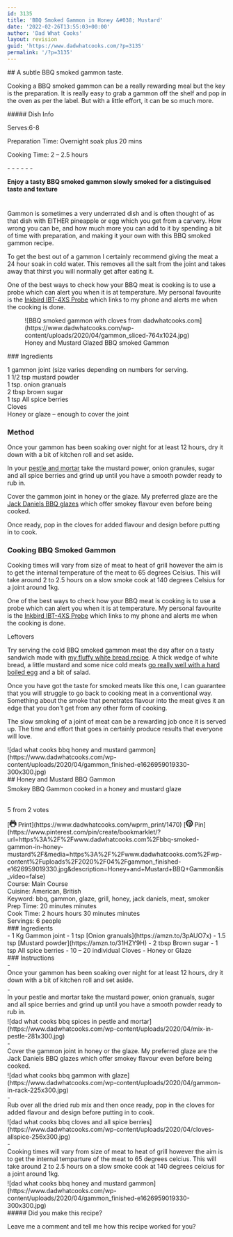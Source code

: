 ```yaml
---
id: 3135
title: 'BBQ Smoked Gammon in Honey &#038; Mustard'
date: '2022-02-26T13:55:03+00:00'
author: 'Dad What Cooks'
layout: revision
guid: 'https://www.dadwhatcooks.com/?p=3135'
permalink: '/?p=3135'
---
```


<div class="wp-block-columns has-2-columns is-layout-flex wp-container-234"><div class="wp-block-column is-layout-flow"><div class="wp-block-uagb-advanced-heading uagb-block-e96fcf4a" id="uagb-adv-heading-03c5938b-40d8-4f39-88e1-0c6b3ec4de32">## A subtle BBQ smoked gammon taste.

   
Cooking a BBQ smoked gammon can be a really rewarding meal but the key is the preparation. It is really easy to grab a gammon off the shelf and pop in the oven as per the label. But with a little effort, it can be so much more.

</div></div><div class="wp-block-column is-layout-flow">##### Dish Info

Serves:6-8

Preparation Time: Overnight soak plus 20 mins

Cooking Time: 2 – 2.5 hours

</div></div>- - - - - -

<div class="wp-block-uagb-advanced-heading uagb-block-13f223e3" id="uagb-adv-heading-6a9f13fc-18d1-4ac1-8bfa-73c846434d98">
   
**Enjoy a tasty BBQ smoked gammon slowly smoked for a distinguised taste and texture**

</div><div aria-hidden="true" class="wp-block-spacer" style="height:25px"></div><section class="wp-block-uagb-section uagb-section__wrap uagb-section__background-undefined uagb-block-5fce026e"><div class="uagb-section__overlay"></div><div class="uagb-section__inner-wrap"><div class="wp-block-columns has-2-columns is-layout-flex wp-container-237"><div class="wp-block-column is-layout-flow">Gammon is sometimes a very underrated dish and is often thought of as that dish with EITHER pineapple or egg which you get from a carvery. How wrong you can be, and how much more you can add to it by spending a bit of time with preparation, and making it your own with this BBQ smoked gammon recipe.

To get the best out of a gammon I certainly recommend giving the meat a 24 hour soak in cold water. This removes all the salt from the joint and takes away that thirst you will normally get after eating it.<g class="gr_ gr_34 gr-alert gr_spell gr_inline_cards gr_run_anim ContextualSpelling" data-gr-id="34" id="34"></g>

One of the best ways to check how your BBQ meat is cooking is to use a probe which can alert you when it is at temperature. My personal favourite is the [Inkbird IBT-4XS Probe](https://amzn.to/2XGPbIA) which links to my phone and alerts me when the cooking is done.

</div><div class="wp-block-column is-layout-flow"><figure class="wp-block-image size-large">![BBQ smoked gammon with cloves from dadwhatcooks.com](https://www.dadwhatcooks.com/wp-content/uploads/2020/04/gammon_sliced-764x1024.jpg)<figcaption>Honey and Mustard Glazed BBQ smoked Gammon </figcaption></figure></div></div></div></section>### Ingredients

1 gammon joint (size varies depending on numbers for serving.  
1 1/2 tsp mustard powder  
1 tsp. onion granuals  
2 tbsp brown sugar  
1 tsp All spice berries  
Cloves  
Honey or glaze – enough to cover the joint

### Method

Once your gammon has been soaking over night for at least 12 hours, dry it down with a bit of kitchen roll and set aside.

In your [pestle and mortar](https://amzn.to/3cs0BnB) take the mustard power, onion granules, sugar and all spice berries and grind up until you have a smooth powder ready to rub in.

Cover the gammon joint in honey or the glaze. My preferred glaze are the [Jack Daniels BBQ glazes](https://amzn.to/3cn7Ih9) which offer smokey flavour even before being cooked.

Once ready, pop in the cloves for added flavour and design before putting in to cook.

### Cooking BBQ Smoked Gammon

Cooking times will vary from size of meat to heat of grill however the aim is to get the internal temperature of the meat to 65 degrees Celsius. This will take around 2 to 2.5 hours on a slow smoke cook at 140 degrees Celsius for a joint around 1kg.

One of the best ways to check how your BBQ meat is cooking is to use a probe which can alert you when it is at temperature. My personal favourite is the [Inkbird IBT-4XS Probe](https://amzn.to/2XGPbIA) which links to my phone and alerts me when the cooking is done.

Leftovers

Try serving the cold BBQ smoked gammon meat the day after on a tasty sandwich made with [my fluffy white bread recipe](https://www.dadwhatcooks.com/white-loaf-bread/). A thick wedge of white bread, a little mustard and some nice cold meats [go really well with a hard boiled egg](https://www.dadwhatcooks.com/tag/eggs/) and a bit of salad.

Once you have got the taste for smoked meats like this one, I can guarantee that you will struggle to go back to cooking meat in a conventional way. Something about the smoke that penetrates flavour into the meat gives it an edge that you don’t get from any other form of cooking.

The slow smoking of a joint of meat can be a rewarding job once it is served up. The time and effort that goes in certainly produce results that everyone will love.

<div class="wprm-recipe-container" data-recipe-id="1470" data-servings="6" id="wprm-recipe-container-1470"><div class="wprm-recipe wprm-recipe-template-dwc"><div class="wprm-recipe-image wprm-block-image-rounded">![dad what cooks bbq honey and mustard gammon](https://www.dadwhatcooks.com/wp-content/uploads/2020/04/gammon_finished-e1626959019330-300x300.jpg)</div><div class="wprm-recipe-template-dwc-container"><div class="wprm-recipe-template-dwc-header">## Honey and Mustard BBQ Gammon

<div class="wprm-spacer" style="height: 5px"></div><div class="wprm-recipe-summary wprm-block-text-normal"><span style="display: block;">Smokey BBQ Gammon cooked in a honey and mustard glaze</span></div><div class="wprm-spacer" style="height: 15px"></div> <style>#wprm-recipe-user-rating-46 .wprm-rating-star.wprm-rating-star-full svg * { fill: #ffffff; }#wprm-recipe-user-rating-46 .wprm-rating-star.wprm-rating-star-33 svg * { fill: url(#wprm-recipe-user-rating-46-33); }#wprm-recipe-user-rating-46 .wprm-rating-star.wprm-rating-star-50 svg * { fill: url(#wprm-recipe-user-rating-46-50); }#wprm-recipe-user-rating-46 .wprm-rating-star.wprm-rating-star-66 svg * { fill: url(#wprm-recipe-user-rating-46-66); }linearGradient#wprm-recipe-user-rating-46-33 stop { stop-color: #ffffff; }linearGradient#wprm-recipe-user-rating-46-50 stop { stop-color: #ffffff; }linearGradient#wprm-recipe-user-rating-46-66 stop { stop-color: #ffffff; }</style><svg height="0" style="display:block;width:0px;height:0px" width="0" xmlns="http://www.w3.org/2000/svg"><defs><lineargradient id="wprm-recipe-user-rating-46-33"><stop offset="0%" stop-opacity="1"></stop><stop offset="33%" stop-opacity="1"></stop><stop offset="33%" stop-opacity="0"></stop><stop offset="100%" stop-opacity="0"></stop></lineargradient></defs><defs><lineargradient id="wprm-recipe-user-rating-46-50"><stop offset="0%" stop-opacity="1"></stop><stop offset="50%" stop-opacity="1"></stop><stop offset="50%" stop-opacity="0"></stop><stop offset="100%" stop-opacity="0"></stop></lineargradient></defs><defs><lineargradient id="wprm-recipe-user-rating-46-66"><stop offset="0%" stop-opacity="1"></stop><stop offset="66%" stop-opacity="1"></stop><stop offset="66%" stop-opacity="0"></stop><stop offset="100%" stop-opacity="0"></stop></lineargradient></defs></svg><div class="wprm-recipe-rating wprm-user-rating wprm-recipe-rating-separate wprm-user-rating-not-voted wprm-user-rating-allowed" data-average="5" data-count="2" data-decimals="2" data-recipe="1470" data-total="10" data-user="0" id="wprm-recipe-user-rating-46"><span aria-label="Rate this recipe 1 out of 5 stars" class="wprm-rating-star wprm-rating-star-1 wprm-rating-star-full" data-color="#ffffff" data-rating="1" onblur="window.WPRecipeMaker.userRating.leave(this)" onclick="window.WPRecipeMaker.userRating.click(this, event)" onfocus="window.WPRecipeMaker.userRating.enter(this)" onkeypress="window.WPRecipeMaker.userRating.click(this, event)" onmouseenter="window.WPRecipeMaker.userRating.enter(this)" onmouseleave="window.WPRecipeMaker.userRating.leave(this)" role="button" style="font-size: 1em;" tabindex="0"><svg height="16px" viewbox="0 0 24 24" width="16px" x="0px" xmlns="http://www.w3.org/2000/svg" xmlns:xlink="http://www.w3.org/1999/xlink" y="0px"><g transform="translate(0, 0)"><polygon fill="none" points="12,2.6 15,9 21.4,9 16.7,13.9 18.6,21.4 12,17.6 5.4,21.4 7.3,13.9 2.6,9 9,9 " stroke="#ffffff" stroke-linecap="square" stroke-linejoin="miter" stroke-miterlimit="10" stroke-width="2"></polygon></g></svg></span><span aria-label="Rate this recipe 2 out of 5 stars" class="wprm-rating-star wprm-rating-star-2 wprm-rating-star-full" data-color="#ffffff" data-rating="2" onblur="window.WPRecipeMaker.userRating.leave(this)" onclick="window.WPRecipeMaker.userRating.click(this, event)" onfocus="window.WPRecipeMaker.userRating.enter(this)" onkeypress="window.WPRecipeMaker.userRating.click(this, event)" onmouseenter="window.WPRecipeMaker.userRating.enter(this)" onmouseleave="window.WPRecipeMaker.userRating.leave(this)" role="button" style="font-size: 1em;" tabindex="0"><svg height="16px" viewbox="0 0 24 24" width="16px" x="0px" xmlns="http://www.w3.org/2000/svg" xmlns:xlink="http://www.w3.org/1999/xlink" y="0px"><g transform="translate(0, 0)"><polygon fill="none" points="12,2.6 15,9 21.4,9 16.7,13.9 18.6,21.4 12,17.6 5.4,21.4 7.3,13.9 2.6,9 9,9 " stroke="#ffffff" stroke-linecap="square" stroke-linejoin="miter" stroke-miterlimit="10" stroke-width="2"></polygon></g></svg></span><span aria-label="Rate this recipe 3 out of 5 stars" class="wprm-rating-star wprm-rating-star-3 wprm-rating-star-full" data-color="#ffffff" data-rating="3" onblur="window.WPRecipeMaker.userRating.leave(this)" onclick="window.WPRecipeMaker.userRating.click(this, event)" onfocus="window.WPRecipeMaker.userRating.enter(this)" onkeypress="window.WPRecipeMaker.userRating.click(this, event)" onmouseenter="window.WPRecipeMaker.userRating.enter(this)" onmouseleave="window.WPRecipeMaker.userRating.leave(this)" role="button" style="font-size: 1em;" tabindex="0"><svg height="16px" viewbox="0 0 24 24" width="16px" x="0px" xmlns="http://www.w3.org/2000/svg" xmlns:xlink="http://www.w3.org/1999/xlink" y="0px"><g transform="translate(0, 0)"><polygon fill="none" points="12,2.6 15,9 21.4,9 16.7,13.9 18.6,21.4 12,17.6 5.4,21.4 7.3,13.9 2.6,9 9,9 " stroke="#ffffff" stroke-linecap="square" stroke-linejoin="miter" stroke-miterlimit="10" stroke-width="2"></polygon></g></svg></span><span aria-label="Rate this recipe 4 out of 5 stars" class="wprm-rating-star wprm-rating-star-4 wprm-rating-star-full" data-color="#ffffff" data-rating="4" onblur="window.WPRecipeMaker.userRating.leave(this)" onclick="window.WPRecipeMaker.userRating.click(this, event)" onfocus="window.WPRecipeMaker.userRating.enter(this)" onkeypress="window.WPRecipeMaker.userRating.click(this, event)" onmouseenter="window.WPRecipeMaker.userRating.enter(this)" onmouseleave="window.WPRecipeMaker.userRating.leave(this)" role="button" style="font-size: 1em;" tabindex="0"><svg height="16px" viewbox="0 0 24 24" width="16px" x="0px" xmlns="http://www.w3.org/2000/svg" xmlns:xlink="http://www.w3.org/1999/xlink" y="0px"><g transform="translate(0, 0)"><polygon fill="none" points="12,2.6 15,9 21.4,9 16.7,13.9 18.6,21.4 12,17.6 5.4,21.4 7.3,13.9 2.6,9 9,9 " stroke="#ffffff" stroke-linecap="square" stroke-linejoin="miter" stroke-miterlimit="10" stroke-width="2"></polygon></g></svg></span><span aria-label="Rate this recipe 5 out of 5 stars" class="wprm-rating-star wprm-rating-star-5 wprm-rating-star-full" data-color="#ffffff" data-rating="5" onblur="window.WPRecipeMaker.userRating.leave(this)" onclick="window.WPRecipeMaker.userRating.click(this, event)" onfocus="window.WPRecipeMaker.userRating.enter(this)" onkeypress="window.WPRecipeMaker.userRating.click(this, event)" onmouseenter="window.WPRecipeMaker.userRating.enter(this)" onmouseleave="window.WPRecipeMaker.userRating.leave(this)" role="button" style="font-size: 1em;" tabindex="0"><svg height="16px" viewbox="0 0 24 24" width="16px" x="0px" xmlns="http://www.w3.org/2000/svg" xmlns:xlink="http://www.w3.org/1999/xlink" y="0px"><g transform="translate(0, 0)"><polygon fill="none" points="12,2.6 15,9 21.4,9 16.7,13.9 18.6,21.4 12,17.6 5.4,21.4 7.3,13.9 2.6,9 9,9 " stroke="#ffffff" stroke-linecap="square" stroke-linejoin="miter" stroke-miterlimit="10" stroke-width="2"></polygon></g></svg></span><div class="wprm-recipe-rating-details wprm-block-text-normal"><span class="wprm-recipe-rating-average">5</span> from <span class="wprm-recipe-rating-count">2</span> votes</div></div><div class="wprm-spacer" style="height: 15px"></div> [<span class="wprm-recipe-icon wprm-recipe-print-icon"><svg height="16px" viewbox="0 0 24 24" width="16px" x="0px" xmlns="http://www.w3.org/2000/svg" xmlns:xlink="http://www.w3.org/1999/xlink" y="0px"><g><path d="M19,5.09V1c0-0.552-0.448-1-1-1H6C5.448,0,5,0.448,5,1v4.09C2.167,5.569,0,8.033,0,11v7c0,0.552,0.448,1,1,1h4v4c0,0.552,0.448,1,1,1h12c0.552,0,1-0.448,1-1v-4h4c0.552,0,1-0.448,1-1v-7C24,8.033,21.833,5.569,19,5.09z M7,2h10v3H7V2z M17,22H7v-9h10V22z M18,10c-0.552,0-1-0.448-1-1c0-0.552,0.448-1,1-1s1,0.448,1,1C19,9.552,18.552,10,18,10z" fill="#333333"></path></g></svg></span> Print](https://www.dadwhatcooks.com/wprm_print/1470) [<span class="wprm-recipe-icon wprm-recipe-pin-icon"><svg height="16" viewbox="0 0 24 24" width="16" xmlns="http://www.w3.org/2000/svg"><g class="nc-icon-wrapper" fill="#333333"><path d="M12,0C5.4,0,0,5.4,0,12c0,5.1,3.2,9.4,7.6,11.2c-0.1-0.9-0.2-2.4,0-3.4c0.2-0.9,1.4-6,1.4-6S8.7,13,8.7,12 c0-1.7,1-2.9,2.2-2.9c1,0,1.5,0.8,1.5,1.7c0,1-0.7,2.6-1,4c-0.3,1.2,0.6,2.2,1.8,2.2c2.1,0,3.8-2.2,3.8-5.5c0-2.9-2.1-4.9-5-4.9 c-3.4,0-5.4,2.6-5.4,5.2c0,1,0.4,2.1,0.9,2.7c0.1,0.1,0.1,0.2,0.1,0.3c-0.1,0.4-0.3,1.2-0.3,1.4c-0.1,0.2-0.2,0.3-0.4,0.2 c-1.5-0.7-2.4-2.9-2.4-4.6c0-3.8,2.8-7.3,7.9-7.3c4.2,0,7.4,3,7.4,6.9c0,4.1-2.6,7.5-6.2,7.5c-1.2,0-2.4-0.6-2.8-1.4 c0,0-0.6,2.3-0.7,2.9c-0.3,1-1,2.3-1.5,3.1C9.6,23.8,10.8,24,12,24c6.6,0,12-5.4,12-12C24,5.4,18.6,0,12,0z" fill="#333333"></path></g></svg></span> Pin](https://www.pinterest.com/pin/create/bookmarklet/?url=https%3A%2F%2Fwww.dadwhatcooks.com%2Fbbq-smoked-gammon-in-honey-mustard%2F&media=https%3A%2F%2Fwww.dadwhatcooks.com%2Fwp-content%2Fuploads%2F2020%2F04%2Fgammon_finished-e1626959019330.jpg&description=Honey+and+Mustard+BBQ+Gammon&is_video=false)<div class="wprm-spacer"></div><div class="wprm-recipe-meta-container wprm-recipe-tags-container wprm-recipe-details-container wprm-recipe-details-container-inline wprm-block-text-normal" style=""><div class="wprm-recipe-block-container wprm-recipe-block-container-inline wprm-block-text-normal wprm-recipe-tag-container wprm-recipe-course-container" style=""><span class="wprm-recipe-details-label wprm-block-text-faded wprm-recipe-tag-label wprm-recipe-course-label">Course: </span><span class="wprm-recipe-course wprm-block-text-normal">Main Course</span></div><div class="wprm-recipe-block-container wprm-recipe-block-container-inline wprm-block-text-normal wprm-recipe-tag-container wprm-recipe-cuisine-container" style=""><span class="wprm-recipe-details-label wprm-block-text-faded wprm-recipe-tag-label wprm-recipe-cuisine-label">Cuisine: </span><span class="wprm-recipe-cuisine wprm-block-text-normal">American, British</span></div><div class="wprm-recipe-block-container wprm-recipe-block-container-inline wprm-block-text-normal wprm-recipe-tag-container wprm-recipe-keyword-container" style=""><span class="wprm-recipe-details-label wprm-block-text-faded wprm-recipe-tag-label wprm-recipe-keyword-label">Keyword: </span><span class="wprm-recipe-keyword wprm-block-text-normal">bbq, gammon, glaze, grill, honey, jack daniels, meat, smoker</span></div></div><div class="wprm-recipe-meta-container wprm-recipe-times-container wprm-recipe-details-container wprm-recipe-details-container-inline wprm-block-text-normal" style=""><div class="wprm-recipe-block-container wprm-recipe-block-container-inline wprm-block-text-normal wprm-recipe-time-container wprm-recipe-prep-time-container" style=""><span class="wprm-recipe-details-label wprm-block-text-faded wprm-recipe-time-label wprm-recipe-prep-time-label">Prep Time: </span><span class="wprm-recipe-time wprm-block-text-normal"><span class="wprm-recipe-details wprm-recipe-details-minutes wprm-recipe-prep_time wprm-recipe-prep_time-minutes">20<span class="sr-only screen-reader-text wprm-screen-reader-text"> minutes</span></span> <span aria-hidden="true" class="wprm-recipe-details-unit wprm-recipe-details-minutes wprm-recipe-prep_time-unit wprm-recipe-prep_timeunit-minutes">minutes</span></span></div><div class="wprm-recipe-block-container wprm-recipe-block-container-inline wprm-block-text-normal wprm-recipe-time-container wprm-recipe-cook-time-container" style=""><span class="wprm-recipe-details-label wprm-block-text-faded wprm-recipe-time-label wprm-recipe-cook-time-label">Cook Time: </span><span class="wprm-recipe-time wprm-block-text-normal"><span class="wprm-recipe-details wprm-recipe-details-hours wprm-recipe-cook_time wprm-recipe-cook_time-hours">2<span class="sr-only screen-reader-text wprm-screen-reader-text"> hours</span></span> <span aria-hidden="true" class="wprm-recipe-details-unit wprm-recipe-details-unit-hours wprm-recipe-cook_time-unit wprm-recipe-cook_timeunit-hours">hours</span> <span class="wprm-recipe-details wprm-recipe-details-minutes wprm-recipe-cook_time wprm-recipe-cook_time-minutes">30<span class="sr-only screen-reader-text wprm-screen-reader-text"> minutes</span></span> <span aria-hidden="true" class="wprm-recipe-details-unit wprm-recipe-details-minutes wprm-recipe-cook_time-unit wprm-recipe-cook_timeunit-minutes">minutes</span></span></div></div><div class="wprm-recipe-block-container wprm-recipe-block-container-inline wprm-block-text-normal wprm-recipe-servings-container" style=""><span class="wprm-recipe-details-label wprm-block-text-faded wprm-recipe-servings-label">Servings: </span><span class="wprm-recipe-servings-with-unit"><span aria-label="Adjust recipe servings" class="wprm-recipe-servings wprm-recipe-details wprm-recipe-servings-1470 wprm-recipe-servings-adjustable-tooltip wprm-block-text-normal" data-initial-servings="" data-recipe="1470">6</span> <span class="wprm-recipe-servings-unit wprm-recipe-details-unit wprm-block-text-normal">people</span></span></div> </div><div class="wprm-recipe-ingredients-container wprm-recipe-ingredients-no-images wprm-recipe-1470-ingredients-container wprm-block-text-normal wprm-ingredient-style-regular wprm-recipe-images-before" data-recipe="1470" data-servings="6">### Ingredients

<div class="wprm-recipe-ingredient-group">- <span class="wprm-recipe-ingredient-amount">1</span> <span class="wprm-recipe-ingredient-unit">Kg</span> <span class="wprm-recipe-ingredient-name">Gammon joint</span>
- <span class="wprm-recipe-ingredient-amount">1</span> <span class="wprm-recipe-ingredient-unit">tsp</span> <span class="wprm-recipe-ingredient-name">[Onion granuals](https://amzn.to/3pAUO7x)</span>
- <span class="wprm-recipe-ingredient-amount">1.5</span> <span class="wprm-recipe-ingredient-unit">tsp</span> <span class="wprm-recipe-ingredient-name">[Mustard powder](https://amzn.to/31HZY9H)</span>
- <span class="wprm-recipe-ingredient-amount">2</span> <span class="wprm-recipe-ingredient-unit">tbsp</span> <span class="wprm-recipe-ingredient-name">Brown sugar</span>
- <span class="wprm-recipe-ingredient-amount">1</span> <span class="wprm-recipe-ingredient-unit">tsp</span> <span class="wprm-recipe-ingredient-name">All spice berries</span>
- <span class="wprm-recipe-ingredient-amount">10 – 20</span> <span class="wprm-recipe-ingredient-unit">individual</span> <span class="wprm-recipe-ingredient-name">Cloves</span>
- <span class="wprm-recipe-ingredient-name">Honey or Glaze</span>

</div></div><div class="wprm-recipe-instructions-container wprm-recipe-1470-instructions-container wprm-block-text-normal" data-recipe="1470">### Instructions

<div class="wprm-recipe-instruction-group">- <div class="wprm-recipe-instruction-text" style="margin-bottom: 5px"><span style="display: block;">Once your gammon has been soaking over night for at least 12 hours, dry it down with a bit of kitchen roll and set aside.</span></div>
- <div class="wprm-recipe-instruction-text" style="margin-bottom: 5px"><span style="display: block;">In your pestle and mortar take the mustard power, onion granuals, sugar and all spice berries and grind up until you have a smooth powder ready to rub in.</span></div><div class="wprm-recipe-instruction-media wprm-recipe-instruction-image" style="text-align: left;">![dad what cooks bbq spices in pestle and mortar](https://www.dadwhatcooks.com/wp-content/uploads/2020/04/mix-in-pestle-281x300.jpg)</div>
- <div class="wprm-recipe-instruction-text" style="margin-bottom: 5px"><span style="display: block;">Cover the gammon joint in honey or the glaze. My preferred glaze are the Jack Daniels BBQ glazes which offer smokey flavour even before being cooked.</span></div><div class="wprm-recipe-instruction-media wprm-recipe-instruction-image" style="text-align: left;">![dad what cooks bbq gammon with glaze](https://www.dadwhatcooks.com/wp-content/uploads/2020/04/gammon-in-rack-225x300.jpg)</div>
- <div class="wprm-recipe-instruction-text" style="margin-bottom: 5px"><span style="display: block;">Rub over all the dried rub mix and then once ready, pop in the cloves for added flavour and design before putting in to cook.</span></div><div class="wprm-recipe-instruction-media wprm-recipe-instruction-image" style="text-align: left;">![dad what cooks bbq cloves and all spice berries](https://www.dadwhatcooks.com/wp-content/uploads/2020/04/cloves-allspice-256x300.jpg)</div>
- <div class="wprm-recipe-instruction-text" style="margin-bottom: 5px"><span style="display: block;">Cooking times will vary from size of meat to heat of grill however the aim is to get the internal temparture of the meat to 65 degrees celcius. This will take around 2 to 2.5 hours on a slow smoke cook at 140 degrees celcius for a joint around 1kg.</span></div><div class="wprm-recipe-instruction-media wprm-recipe-instruction-image" style="text-align: left;">![dad what cooks bbq honey and mustard gammon](https://www.dadwhatcooks.com/wp-content/uploads/2020/04/gammon_finished-e1626959019330-300x300.jpg)</div>

</div></div> </div></div></div>##### Did you make this recipe?

Leave me a comment and tell me how this recipe worked for you?